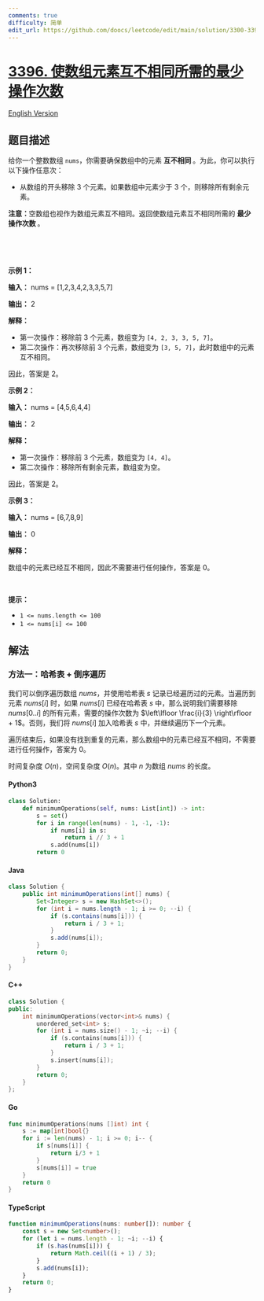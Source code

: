 ```yaml
---
comments: true
difficulty: 简单
edit_url: https://github.com/doocs/leetcode/edit/main/solution/3300-3399/3396.Minimum%20Number%20of%20Operations%20to%20Make%20Elements%20in%20Array%20Distinct/README.md
---
```


<!-- problem:start -->

# [3396. 使数组元素互不相同所需的最少操作次数](https://leetcode.cn/problems/minimum-number-of-operations-to-make-elements-in-array-distinct)

[English Version](/solution/3300-3399/3396.Minimum%20Number%20of%20Operations%20to%20Make%20Elements%20in%20Array%20Distinct/README_EN.md)

## 题目描述

<!-- description:start -->

<p>给你一个整数数组 <code>nums</code>，你需要确保数组中的元素&nbsp;<strong>互不相同&nbsp;</strong>。为此，你可以执行以下操作任意次：</p>

<ul>
	<li>从数组的开头移除 3 个元素。如果数组中元素少于 3 个，则移除所有剩余元素。</li>
</ul>

<p><strong>注意：</strong>空数组也视作为数组元素互不相同。返回使数组元素互不相同所需的&nbsp;<strong>最少操作次数&nbsp;</strong>。<!-- notionvc: 210ee4f2-90af-4cdf-8dbc-96d1fa8f67c7 --></p>

<p>&nbsp;</p>

<p>&nbsp;</p>

<p><strong class="example">示例 1：</strong></p>

<div class="example-block">
<p><strong>输入：</strong> <span class="example-io">nums = [1,2,3,4,2,3,3,5,7]</span></p>

<p><strong>输出：</strong> <span class="example-io">2</span></p>

<p><strong>解释：</strong></p>

<ul>
	<li>第一次操作：移除前 3 个元素，数组变为 <code>[4, 2, 3, 3, 5, 7]</code>。</li>
	<li>第二次操作：再次移除前 3 个元素，数组变为 <code>[3, 5, 7]</code>，此时数组中的元素互不相同。</li>
</ul>

<p>因此，答案是 2。</p>
</div>

<p><strong class="example">示例 2：</strong></p>

<div class="example-block">
<p><strong>输入：</strong> <span class="example-io">nums = [4,5,6,4,4]</span></p>

<p><strong>输出：</strong> <span class="example-io">2</span></p>

<p><strong>解释：</strong></p>

<ul>
	<li>第一次操作：移除前 3 个元素，数组变为 <code>[4, 4]</code>。</li>
	<li>第二次操作：移除所有剩余元素，数组变为空。</li>
</ul>

<p>因此，答案是 2。</p>
</div>

<p><strong class="example">示例 3：</strong></p>

<div class="example-block">
<p><strong>输入：</strong> <span class="example-io">nums = [6,7,8,9]</span></p>

<p><strong>输出：</strong> <span class="example-io">0</span></p>

<p><strong>解释：</strong></p>

<p>数组中的元素已经互不相同，因此不需要进行任何操作，答案是 0。</p>
</div>

<p>&nbsp;</p>

<p><strong>提示：</strong></p>

<ul>
	<li><code>1 &lt;= nums.length &lt;= 100</code></li>
	<li><code>1 &lt;= nums[i] &lt;= 100</code></li>
</ul>

<!-- description:end -->

## 解法

<!-- solution:start -->

### 方法一：哈希表 + 倒序遍历

我们可以倒序遍历数组 $\textit{nums}$，并使用哈希表 $\textit{s}$ 记录已经遍历过的元素。当遍历到元素 $\textit{nums}[i]$ 时，如果 $\textit{nums}[i]$ 已经在哈希表 $\textit{s}$ 中，那么说明我们需要移除 $\textit{nums}[0..i]$ 的所有元素，需要的操作次数为 $\left\lfloor \frac{i}{3} \right\rfloor + 1$。否则，我们将 $\textit{nums}[i]$ 加入哈希表 $\textit{s}$ 中，并继续遍历下一个元素。

遍历结束后，如果没有找到重复的元素，那么数组中的元素已经互不相同，不需要进行任何操作，答案为 $0$。

时间复杂度 $O(n)$，空间复杂度 $O(n)$。其中 $n$ 为数组 $\textit{nums}$ 的长度。

<!-- tabs:start -->

#### Python3

```python
class Solution:
    def minimumOperations(self, nums: List[int]) -> int:
        s = set()
        for i in range(len(nums) - 1, -1, -1):
            if nums[i] in s:
                return i // 3 + 1
            s.add(nums[i])
        return 0
```

#### Java

```java
class Solution {
    public int minimumOperations(int[] nums) {
        Set<Integer> s = new HashSet<>();
        for (int i = nums.length - 1; i >= 0; --i) {
            if (s.contains(nums[i])) {
                return i / 3 + 1;
            }
            s.add(nums[i]);
        }
        return 0;
    }
}
```

#### C++

```cpp
class Solution {
public:
    int minimumOperations(vector<int>& nums) {
        unordered_set<int> s;
        for (int i = nums.size() - 1; ~i; --i) {
            if (s.contains(nums[i])) {
                return i / 3 + 1;
            }
            s.insert(nums[i]);
        }
        return 0;
    }
};
```

#### Go

```go
func minimumOperations(nums []int) int {
	s := map[int]bool{}
	for i := len(nums) - 1; i >= 0; i-- {
		if s[nums[i]] {
			return i/3 + 1
		}
		s[nums[i]] = true
	}
	return 0
}
```

#### TypeScript

```ts
function minimumOperations(nums: number[]): number {
    const s = new Set<number>();
    for (let i = nums.length - 1; ~i; --i) {
        if (s.has(nums[i])) {
            return Math.ceil((i + 1) / 3);
        }
        s.add(nums[i]);
    }
    return 0;
}
```

<!-- tabs:end -->

<!-- solution:end -->

<!-- problem:end -->
